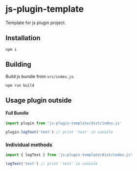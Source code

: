 # js-plugin-template
Template for js plugin project.

## Installation
```
npm i
```

## Building
Build js bundle from `src/index.js`.
```
npm run build            
```

## Usage plugin outside

#### Full Bundle
```js
import plugin from 'js-plugin-template/dist/index.js'

plugin.logText('text') // print 'text' in console 
```

### Individual methods
```js
import { logText } from 'js-plugin-template/dist/index.js'

logText('text') // print 'text' in console 
```

